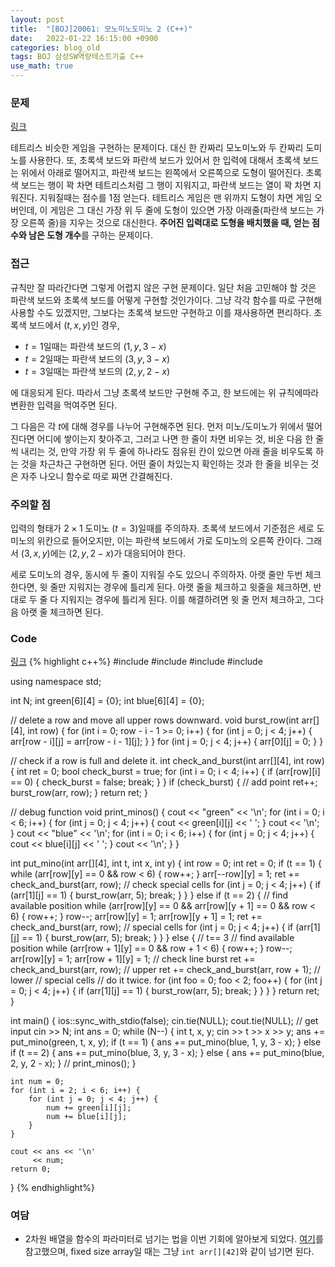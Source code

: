 ```yaml
---
layout: post
title:  "[BOJ]20061: 모노미노도미노 2 (C++)"
date:   2022-01-22 16:15:00 +0900
categories: blog_old
tags: BOJ 삼성SW역량테스트기출 C++
use_math: true
---
```


### 문제
[링크](https://www.acmicpc.net/problem/20061)

테트리스 비슷한 게임을 구현하는 문제이다. 대신 한 칸짜리 모노미노와 두 칸짜리 도미노를 사용한다. 또, 초록색 보드와 파란색 보드가 있어서 한 입력에 대해서 초록색 보드는 위에서 아래로 떨어지고, 파란색 보드는 왼쪽에서 오른쪽으로 도형이 떨어진다. 초록색 보드는 행이 꽉 차면 테트리스처럼 그 행이 지워지고, 파란색 보드는 열이 꽉 차면 지워진다. 지워질때는 점수를 1점 얻는다. 테트리스 게임은 맨 위까지 도형이 차면 게임 오버인데, 이 게임은 그 대신 가장 위 두 줄에 도형이 있으면 가장 아래줄(파란색 보드는 가장 오른쪽 줄)을 지우는 것으로 대신한다. **주어진 입력대로 도형을 배치했을 때, 얻는 점수와 남은 도형 개수**를 구하는 문제이다. 

### 접근
규칙만 잘 따라간다면 그렇게 어렵지 않은 구현 문제이다. 일단 처음 고민해야 할 것은 파란색 보드와 초록색 보드를 어떻게 구현할 것인가이다. 그냥 각각 함수를 따로 구현해 사용할 수도 있겠지만, 그보다는 초록색 보드만 구현하고 이를 재사용하면 편리하다. 초록색 보드에서 $(t,x,y)$인 경우,
- $t=1$일때는 파란색 보드의 $(1, y, 3-x)$
- $t=2$일때는 파란색 보드의 $(3, y, 3-x)$
- $t=3$일때는 파란색 보드의 $(2, y, 2-x)$

에 대응되게 된다. 따라서 그냥 초록색 보드만 구현해 주고, 한 보드에는 위 규칙에따라 변환한 입력을 먹여주면 된다.

그 다음은 각 $t$에 대해 경우를 나누어 구현해주면 된다. 먼저 미노/도미노가 위에서 떨어진다면 어디에 쌓이는지 찾아주고, 그러고 나면 한 줄이 차면 비우는 것, 비운 다음 한 줄씩 내리는 것, 만약 가장 위 두 줄에 하나라도 점유된 칸이 있으면 아래 줄을 비우도록 하는 것을 차근차근 구현하면 된다. 어떤 줄이 차있는지 확인하는 것과 한 줄을 비우는 것은 자주 나오니 함수로 따로 짜면 간결해진다.

### 주의할 점
입력의 형태가 $2 \times 1$ 도미노 $(t=3)$일때를 주의하자. 초록색 보드에서 기준점은 세로 도미노의 위칸으로 들어오지만, 이는 파란색 보드에서 가로 도미노의 오른쪽 칸이다. 그래서  $(3, x, y)$에는  $(2, y, 2-x)$가 대응되어야 한다.

세로 도미노의 경우, 동시에 두 줄이 지워질 수도 있으니 주의하자. 아랫 줄만 두번 체크한다면, 윗 줄만 지워지는 경우에 틀리게 된다. 아랫 줄을 체크하고 윗줄을 체크하면, 반대로 두 줄 다 지워지는 경우에 틀리게 된다. 이를 해결하려면 윗 줄 먼저 체크하고, 그다음 아랫 줄 체크하면 된다.

### Code
[링크](https://github.com/SeminKim/Problem-Solving/blob/master/BOJ/2201/20061.cpp)
{% highlight c++%}
#include <algorithm>
#include <deque>
#include <iostream>
#include <vector>

using namespace std;

int N;
int green[6][4] = {0};
int blue[6][4] = {0};

// delete a row and move all upper rows downward.
void burst_row(int arr[][4], int row) {
    for (int i = 0; row - i - 1 >= 0; i++) {
        for (int j = 0; j < 4; j++) {
            arr[row - i][j] = arr[row - i - 1][j];
        }
    }
    for (int j = 0; j < 4; j++) {
        arr[0][j] = 0;
    }
}

// check if a row is full and delete it.
int check_and_burst(int arr[][4], int row) {
    int ret = 0;
    bool check_burst = true;
    for (int i = 0; i < 4; i++) {
        if (arr[row][i] == 0) {
            check_burst = false;
            break;
        }
    }
    if (check_burst) {
        // add point
        ret++;
        burst_row(arr, row);
    }
    return ret;
}

// debug function
void print_minos() {
    cout << "green" << '\n';
    for (int i = 0; i < 6; i++) {
        for (int j = 0; j < 4; j++) {
            cout << green[i][j] << ' ';
        }
        cout << '\n';
    }
    cout << "blue" << '\n';
    for (int i = 0; i < 6; i++) {
        for (int j = 0; j < 4; j++) {
            cout << blue[i][j] << ' ';
        }
        cout << '\n';
    }
}

int put_mino(int arr[][4], int t, int x, int y) {
    int row = 0;
    int ret = 0;
    if (t == 1) {
        while (arr[row][y] == 0 && row < 6) {
            row++;
        }
        arr[--row][y] = 1;
        ret += check_and_burst(arr, row);
        // check special cells
        for (int j = 0; j < 4; j++) {
            if (arr[1][j] == 1) {
                burst_row(arr, 5);
                break;
            }
        }
    } else if (t == 2) {
        // find available position
        while (arr[row][y] == 0 && arr[row][y + 1] == 0 && row < 6) {
            row++;
        }
        row--;
        arr[row][y] = 1;
        arr[row][y + 1] = 1;
        ret += check_and_burst(arr, row);
        // special cells
        for (int j = 0; j < 4; j++) {
            if (arr[1][j] == 1) {
                burst_row(arr, 5);
                break;
            }
        }
    } else {  // t== 3
        // find available position
        while (arr[row + 1][y] == 0 && row + 1 < 6) {
            row++;
        }
        row--;
        arr[row][y] = 1;
        arr[row + 1][y] = 1;
        // check line burst
        ret += check_and_burst(arr, row);      // upper
        ret += check_and_burst(arr, row + 1);  // lower
        // special cells
        // do it twice.
        for (int foo = 0; foo < 2; foo++) {
            for (int j = 0; j < 4; j++) {
                if (arr[1][j] == 1) {
                    burst_row(arr, 5);
                    break;
                }
            }
        }
    }
    return ret;
}

int main() {
    ios::sync_with_stdio(false);
    cin.tie(NULL);
    cout.tie(NULL);
    // get input
    cin >> N;
    int ans = 0;
    while (N--) {
        int t, x, y;
        cin >> t >> x >> y;
        ans += put_mino(green, t, x, y);
        if (t == 1) {
            ans += put_mino(blue, 1, y, 3 - x);
        } else if (t == 2) {
            ans += put_mino(blue, 3, y, 3 - x);
        } else {
            ans += put_mino(blue, 2, y, 2 - x);
        }
        // print_minos();
    }

    int num = 0;
    for (int i = 2; i < 6; i++) {
        for (int j = 0; j < 4; j++) {
            num += green[i][j];
            num += blue[i][j];
        }
    }

    cout << ans << '\n'
         << num;
    return 0;
}
{% endhighlight%}

### 여담
- 2차원 배열을 함수의 파라미터로 넘기는 법을 이번 기회에 알아보게 되었다. [여기](https://stackoverflow.com/questions/8767166/passing-a-2d-array-to-a-c-function)를 참고했으며, fixed size array일 때는 그냥 ```int arr[][42]```와 같이 넘기면 된다.